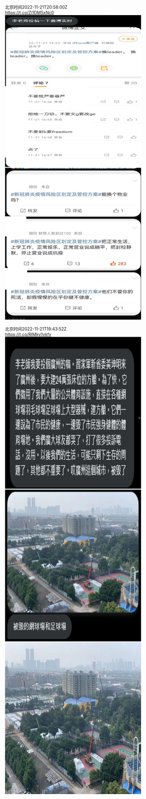 北京时间2022-11-21T20:58:00Z<br>https://t.co/Zi1DM5xNc0<br><img src='/temp/image/2022/o-Month-11/1594676501395386373_0.jpg' width='450' height='500'><img src='/temp/image/2022/o-Month-11/1594676501395386373_1.jpg' width='450' height='500'><br><br>北京时间2022-11-21T19:43:52Z<br>https://t.co/RIMky1vkfv<br><img src='/temp/image/2022/o-Month-11/1594657846918090756_0.jpg' width='450' height='500'><img src='/temp/image/2022/o-Month-11/1594657846918090756_1.jpg' width='450' height='500'><img src='/temp/image/2022/o-Month-11/1594657846918090756_2.jpg' width='450' height='500'><br><br>